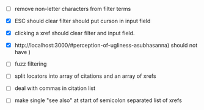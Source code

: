- [ ] remove non-letter characters from filter terms
- [x] ESC should clear filter should put curson in input field
- [x] clicking a xref should clear filter and input field.
- [x] http://localhost:3000/#perception-of-ugliness-asubhasanna) should not have )
- [ ] fuzz filtering

- [ ] split locators into array of citations and an array of xrefs
- [ ] deal with commas in citation list
- [ ] make single "see also" at start of semicolon separated list of xrefs

